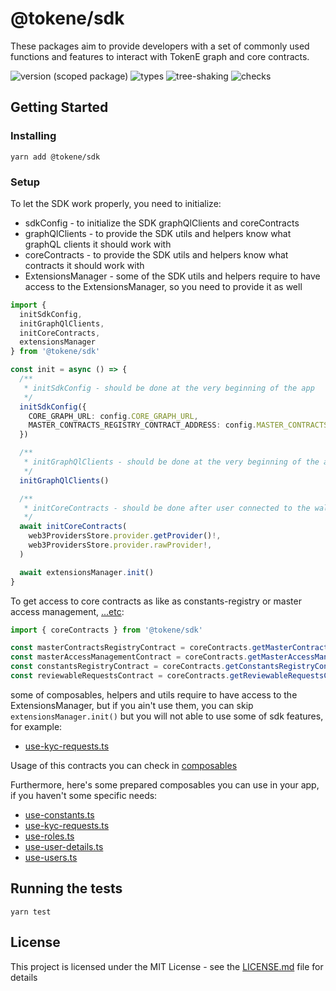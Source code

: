 # @tokene/sdk
These packages aim to provide developers with a set of commonly used functions and features to interact with TokenE graph and core contracts.

![version (scoped package)](https://badgen.net/npm/v/@tokene/sdk)
![types](https://badgen.net/npm/types/@tokene/sdk)
![tree-shaking](https://badgen.net/bundlephobia/tree-shaking/@tokene/sdk)
![checks](https://badgen.net/github/checks/dl-tokene/webkit/main)

## Getting Started

### Installing

```
yarn add @tokene/sdk
```

### Setup

To let the SDK work properly, you need to initialize:
- sdkConfig - to initialize the SDK graphQlClients and coreContracts
- graphQlClients - to provide the SDK utils and helpers know what graphQL clients it should work with
- coreContracts - to provide the SDK utils and helpers know what contracts it should work with
- ExtensionsManager - some of the SDK utils and helpers require to have access to the ExtensionsManager, so you need to provide it as well

```typescript
import {
  initSdkConfig,
  initGraphQlClients,
  initCoreContracts,
  extensionsManager
} from '@tokene/sdk'

const init = async () => {
  /**
   * initSdkConfig - should be done at the very beginning of the app
   */
  initSdkConfig({
    CORE_GRAPH_URL: config.CORE_GRAPH_URL,
    MASTER_CONTRACTS_REGISTRY_CONTRACT_ADDRESS: config.MASTER_CONTRACTS_REGISTRY_CONTRACT_ADDRESS,
  })

  /**
   * initGraphQlClients - should be done at the very beginning of the app, rigiht after initSdkConfig
   */
  initGraphQlClients()

  /**
   * initCoreContracts - should be done after user connected to the wallet, or after Fallback provider initialized if you use so
   */
  await initCoreContracts(
    web3ProvidersStore.provider.getProvider()!,
    web3ProvidersStore.provider.rawProvider!,
  )

  await extensionsManager.init()
}
```

To get access to core contracts as like as constants-registry or master access management, [...etc](./abi):

```ts
import { coreContracts } from '@tokene/sdk'

const masterContractsRegistryContract = coreContracts.getMasterContractsRegistryContract()
const masterAccessManagementContract = coreContracts.getMasterAccessManagementContract()
const constantsRegistryContract = coreContracts.getConstantsRegistryContract()
const reviewableRequestsContract = coreContracts.getReviewableRequestsContract()
```

some of composables, helpers and utils require to have access to the ExtensionsManager,
but if you ain't use them, you can skip `extensionsManager.init()` but you will not able to use some of sdk features, for example:

- [use-kyc-requests.ts](src/composables/use-kyc-requests.ts)

Usage of this contracts you can check in [composables](./src/composables)

Furthermore, here's some prepared composables you can use in your app, if you haven't some specific needs:

- [use-constants.ts](./src/composables/use-constants.ts)
- [use-kyc-requests.ts](./src/composables/use-kyc-requests.ts)
- [use-roles.ts](./src/composables/use-roles.ts)
- [use-user-details.ts](./src/composables/use-user-details.ts)
- [use-users.ts](./src/composables/use-users.ts)
## Running the tests

```
yarn test
```

## License

This project is licensed under the MIT License - see the [LICENSE.md](../../LICENSE) file for details
